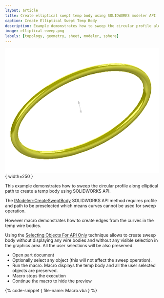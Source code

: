 ```yaml
---
layout: article
title: Create elliptical swept temp body using SOLIDWORKS modeler API
caption: Create Elliptical Swept Temp Body
description: Example demonstrates how to sweep the circular profile along elliptical path to create a temp body using SOLIDWORKS API and IModeler::CreateSweptBody method
image: elliptical-sweep.png
labels: [topology, geometry, sheet, modeler, sphere]
---
```

![Circular profile swept along elliptical path](elliptical-sweep.png){ width=250 }

This example demonstrates how to sweep the circular profile along elliptical path to create a temp body using SOLIDWORKS API.

The [IModeler::CreateSweptBody](http://help.solidworks.com/2012/english/api/sldworksapi/SOLIDWORKS.Interop.sldworks~SOLIDWORKS.Interop.sldworks.IModeler~CreateSweptBody.html) SOLIDWORKS API method requires profile and path to be preselected which means curves cannot be used for sweep operation.

However macro demonstrates how to create edges from the curves in the temp wire bodies.

Using the [Selecting Objects For API Only](/solidworks-api/document/selection/api-only-selection/) technique allows to create sweep body without displaying any wire bodies and without any visible selection in the graphics area. All the user selections will be also preserved.

* Open part document
* Optionally select any object (this will not affect the sweep operation).
* Run the macro. Macro displays the temp body and all the user selected objects are preserved.
* Macro stops the execution
* Continue the macro to hide the preview

{% code-snippet { file-name: Macro.vba } %}
